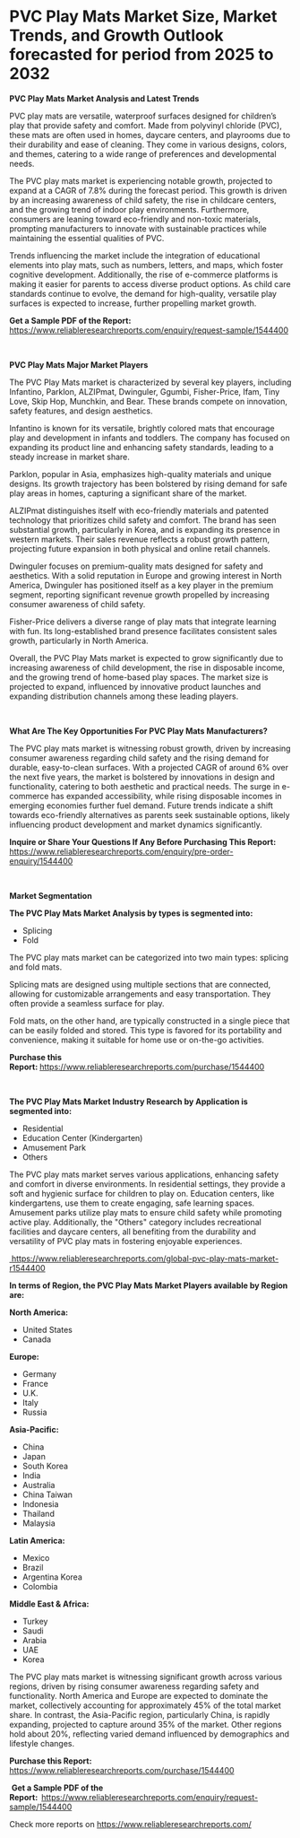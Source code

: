 <p><h1>PVC Play Mats Market Size, Market Trends, and Growth Outlook forecasted for period from 2025 to 2032</h1></p><p><strong>PVC Play Mats Market Analysis and Latest Trends</strong></p>
<p><p>PVC play mats are versatile, waterproof surfaces designed for children’s play that provide safety and comfort. Made from polyvinyl chloride (PVC), these mats are often used in homes, daycare centers, and playrooms due to their durability and ease of cleaning. They come in various designs, colors, and themes, catering to a wide range of preferences and developmental needs.</p><p>The PVC play mats market is experiencing notable growth, projected to expand at a CAGR of 7.8% during the forecast period. This growth is driven by an increasing awareness of child safety, the rise in childcare centers, and the growing trend of indoor play environments. Furthermore, consumers are leaning toward eco-friendly and non-toxic materials, prompting manufacturers to innovate with sustainable practices while maintaining the essential qualities of PVC.</p><p>Trends influencing the market include the integration of educational elements into play mats, such as numbers, letters, and maps, which foster cognitive development. Additionally, the rise of e-commerce platforms is making it easier for parents to access diverse product options. As child care standards continue to evolve, the demand for high-quality, versatile play surfaces is expected to increase, further propelling market growth.</p></p>
<p><strong>Get a Sample PDF of the Report:&nbsp;</strong> <a href="https://www.reliableresearchreports.com/enquiry/request-sample/1544400?utm_campaign=2215&utm_medium=2&utm_source=Github&utm_content=ia&utm_term=04042025&utm_id=pvc-play-mats">https://www.reliableresearchreports.com/enquiry/request-sample/1544400</a></p>
<p>&nbsp;</p>
<p><strong>PVC Play Mats Major Market Players</strong></p>
<p><p>The PVC Play Mats market is characterized by several key players, including Infantino, Parklon, ALZIPmat, Dwinguler, Ggumbi, Fisher-Price, Ifam, Tiny Love, Skip Hop, Munchkin, and Bear. These brands compete on innovation, safety features, and design aesthetics.</p><p>Infantino is known for its versatile, brightly colored mats that encourage play and development in infants and toddlers. The company has focused on expanding its product line and enhancing safety standards, leading to a steady increase in market share.</p><p>Parklon, popular in Asia, emphasizes high-quality materials and unique designs. Its growth trajectory has been bolstered by rising demand for safe play areas in homes, capturing a significant share of the market.</p><p>ALZIPmat distinguishes itself with eco-friendly materials and patented technology that prioritizes child safety and comfort. The brand has seen substantial growth, particularly in Korea, and is expanding its presence in western markets. Their sales revenue reflects a robust growth pattern, projecting future expansion in both physical and online retail channels.</p><p>Dwinguler focuses on premium-quality mats designed for safety and aesthetics. With a solid reputation in Europe and growing interest in North America, Dwinguler has positioned itself as a key player in the premium segment, reporting significant revenue growth propelled by increasing consumer awareness of child safety.</p><p>Fisher-Price delivers a diverse range of play mats that integrate learning with fun. Its long-established brand presence facilitates consistent sales growth, particularly in North America.</p><p>Overall, the PVC Play Mats market is expected to grow significantly due to increasing awareness of child development, the rise in disposable income, and the growing trend of home-based play spaces. The market size is projected to expand, influenced by innovative product launches and expanding distribution channels among these leading players.</p></p>
<p>&nbsp;</p>
<p><strong>What Are The Key Opportunities For PVC Play Mats Manufacturers?</strong></p>
<p><p>The PVC play mats market is witnessing robust growth, driven by increasing consumer awareness regarding child safety and the rising demand for durable, easy-to-clean surfaces. With a projected CAGR of around 6% over the next five years, the market is bolstered by innovations in design and functionality, catering to both aesthetic and practical needs. The surge in e-commerce has expanded accessibility, while rising disposable incomes in emerging economies further fuel demand. Future trends indicate a shift towards eco-friendly alternatives as parents seek sustainable options, likely influencing product development and market dynamics significantly.</p></p>
<p><strong>Inquire or Share Your Questions If Any Before Purchasing This Report:</strong> <a href="https://www.reliableresearchreports.com/enquiry/pre-order-enquiry/1544400?utm_campaign=2215&utm_medium=2&utm_source=Github&utm_content=ia&utm_term=04042025&utm_id=pvc-play-mats">https://www.reliableresearchreports.com/enquiry/pre-order-enquiry/1544400</a></p>
<p>&nbsp;</p>
<p><strong>Market Segmentation</strong></p>
<p><strong>The PVC Play Mats Market Analysis by types is segmented into:</strong></p>
<p><ul><li>Splicing</li><li>Fold</li></ul></p>
<p><p>The PVC play mats market can be categorized into two main types: splicing and fold mats. </p><p>Splicing mats are designed using multiple sections that are connected, allowing for customizable arrangements and easy transportation. They often provide a seamless surface for play. </p><p>Fold mats, on the other hand, are typically constructed in a single piece that can be easily folded and stored. This type is favored for its portability and convenience, making it suitable for home use or on-the-go activities.</p></p>
<p><strong>Purchase this Report:&nbsp;</strong><a href="https://www.reliableresearchreports.com/purchase/1544400?utm_campaign=2215&utm_medium=2&utm_source=Github&utm_content=ia&utm_term=04042025&utm_id=pvc-play-mats">https://www.reliableresearchreports.com/purchase/1544400</a></p>
<p>&nbsp;</p>
<p><strong>The PVC Play Mats Market Industry Research by Application is segmented into:</strong></p>
<p><ul><li>Residential</li><li>Education Center (Kindergarten)</li><li>Amusement Park</li><li>Others</li></ul></p>
<p><p>The PVC play mats market serves various applications, enhancing safety and comfort in diverse environments. In residential settings, they provide a soft and hygienic surface for children to play on. Education centers, like kindergartens, use them to create engaging, safe learning spaces. Amusement parks utilize play mats to ensure child safety while promoting active play. Additionally, the "Others" category includes recreational facilities and daycare centers, all benefiting from the durability and versatility of PVC play mats in fostering enjoyable experiences.</p></p>
<p><a href="https://www.reliableresearchreports.com/global-pvc-play-mats-market-r1544400?utm_campaign=2215&utm_medium=2&utm_source=Github&utm_content=ia&utm_term=04042025&utm_id=pvc-play-mats">&nbsp;https://www.reliableresearchreports.com/global-pvc-play-mats-market-r1544400</a></p>
<p><strong>In terms of Region, the PVC Play Mats Market Players available by Region are:</strong></p>
<p>
    <p> <strong> North America: </strong>
        <ul>
            <li>United States</li>
            <li>Canada</li>
        </ul>
        </p> 
    <p> <strong> Europe: </strong>
        <ul>
            <li>Germany</li>
            <li>France</li>
            <li>U.K.</li>
            <li>Italy</li>
            <li>Russia</li>
        </ul>
        </p> 
    <p> <strong> Asia-Pacific: </strong>
        <ul>
            <li>China</li>
            <li>Japan</li>
            <li>South Korea</li>
            <li>India</li>
            <li>Australia</li>
            <li>China Taiwan</li>
            <li>Indonesia</li>
            <li>Thailand</li>
            <li>Malaysia</li>
        </ul>
        </p> 
    <p> <strong> Latin America: </strong>
        <ul>
            <li>Mexico</li>
            <li>Brazil</li>
            <li>Argentina Korea</li>
            <li>Colombia</li>
        </ul>
        </p> 
    <p> <strong> Middle East & Africa: </strong>
        <ul>
            <li>Turkey</li>
            <li>Saudi</li>
            <li>Arabia</li>
            <li>UAE</li>
            <li>Korea</li>
        </ul>
    </p>
    </p>
<p><p>The PVC play mats market is witnessing significant growth across various regions, driven by rising consumer awareness regarding safety and functionality. North America and Europe are expected to dominate the market, collectively accounting for approximately 45% of the total market share. In contrast, the Asia-Pacific region, particularly China, is rapidly expanding, projected to capture around 35% of the market. Other regions hold about 20%, reflecting varied demand influenced by demographics and lifestyle changes.</p></p>
<p><strong>Purchase this Report: </strong><a href="https://www.reliableresearchreports.com/purchase/1544400?utm_campaign=2215&utm_medium=2&utm_source=Github&utm_content=ia&utm_term=04042025&utm_id=pvc-play-mats">https://www.reliableresearchreports.com/purchase/1544400</a></p>
<p>&nbsp;<strong>Get a Sample PDF of the Report:&nbsp;&nbsp;</strong><a href="https://www.reliableresearchreports.com/enquiry/request-sample/1544400?utm_campaign=2215&utm_medium=2&utm_source=Github&utm_content=ia&utm_term=04042025&utm_id=pvc-play-mats">https://www.reliableresearchreports.com/enquiry/request-sample/1544400</a></p>
<p><strong></strong></p>
<p>Check more reports on <a href="https://www.reliableresearchreports.com/?utm_campaign=2215&utm_medium=2&utm_source=Github&utm_content=ia&utm_term=04042025&utm_id=pvc-play-mats">https://www.reliableresearchreports.com/</a></p>